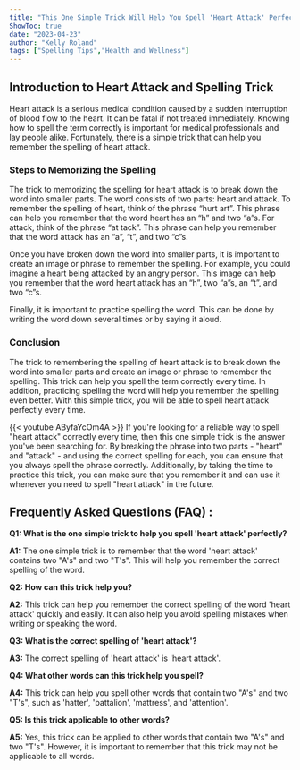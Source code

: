 ```yaml
---
title: "This One Simple Trick Will Help You Spell 'Heart Attack' Perfectly Every Time!"
ShowToc: true 
date: "2023-04-23"
author: "Kelly Roland" 
tags: ["Spelling Tips","Health and Wellness"]
---
```

## Introduction to Heart Attack and Spelling Trick

Heart attack is a serious medical condition caused by a sudden interruption of blood flow to the heart. It can be fatal if not treated immediately. Knowing how to spell the term correctly is important for medical professionals and lay people alike. Fortunately, there is a simple trick that can help you remember the spelling of heart attack.

### Steps to Memorizing the Spelling

The trick to memorizing the spelling for heart attack is to break down the word into smaller parts. The word consists of two parts: heart and attack. To remember the spelling of heart, think of the phrase “hurt art”. This phrase can help you remember that the word heart has an “h” and two “a”s. For attack, think of the phrase “at tack”. This phrase can help you remember that the word attack has an “a”, “t”, and two “c”s. 

Once you have broken down the word into smaller parts, it is important to create an image or phrase to remember the spelling. For example, you could imagine a heart being attacked by an angry person. This image can help you remember that the word heart attack has an “h”, two “a”s, an “t”, and two “c”s. 

Finally, it is important to practice spelling the word. This can be done by writing the word down several times or by saying it aloud.

### Conclusion

The trick to remembering the spelling of heart attack is to break down the word into smaller parts and create an image or phrase to remember the spelling. This trick can help you spell the term correctly every time. In addition, practicing spelling the word will help you remember the spelling even better. With this simple trick, you will be able to spell heart attack perfectly every time.

{{< youtube AByfaYcOm4A >}} 
If you're looking for a reliable way to spell "heart attack" correctly every time, then this one simple trick is the answer you've been searching for. By breaking the phrase into two parts - "heart" and "attack" - and using the correct spelling for each, you can ensure that you always spell the phrase correctly. Additionally, by taking the time to practice this trick, you can make sure that you remember it and can use it whenever you need to spell "heart attack" in the future.

## Frequently Asked Questions (FAQ) :
**Q1: What is the one simple trick to help you spell 'heart attack' perfectly?**

**A1:** The one simple trick is to remember that the word 'heart attack' contains two "A's" and two "T's". This will help you remember the correct spelling of the word. 

**Q2: How can this trick help you?**

**A2:** This trick can help you remember the correct spelling of the word 'heart attack' quickly and easily. It can also help you avoid spelling mistakes when writing or speaking the word. 

**Q3: What is the correct spelling of 'heart attack'?**

**A3:** The correct spelling of 'heart attack' is 'heart attack'. 

**Q4: What other words can this trick help you spell?**

**A4:** This trick can help you spell other words that contain two "A's" and two "T's", such as 'hatter', 'battalion', 'mattress', and 'attention'. 

**Q5: Is this trick applicable to other words?**

**A5:** Yes, this trick can be applied to other words that contain two "A's" and two "T's". However, it is important to remember that this trick may not be applicable to all words.





